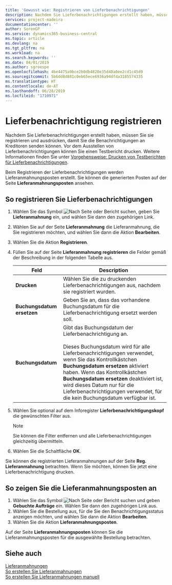 ```yaml
---
title: 'Gewusst wie: Registrieren von Lieferbenachrichtigungen'
description: Nachdem Sie Lieferbenachrichtigungen erstellt haben, müssen Sie sie registrieren und ausdrücken, damit Sie die Benachrichtigungen an Kreditoren senden können. Vor der Registrierung der Lieferbenachrichtigungen können Sie einen Testbericht drucken.
services: project-madeira
documentationcenter: ''
author: SorenGP
ms.service: dynamics365-business-central
ms.topic: article
ms.devlang: na
ms.tgt_pltfrm: na
ms.workload: na
ms.search.keywords: ''
ms.date: 04/01/2019
ms.author: sgroespe
ms.openlocfilehash: 4be4475a9bce2b0db4820e35d40a0ee2cd1c45d9
ms.sourcegitcommit: 5b6dd8d881c0eb65ece6936a94dfda3185574335
ms.translationtype: HT
ms.contentlocale: de-AT
ms.lasthandoff: 06/28/2019
ms.locfileid: "1710971"
---
```

# <a name="issue-delivery-reminders"></a>Lieferbenachrichtigung registrieren
Nachdem Sie Lieferbenachrichtigungen erstellt haben, müssen Sie sie registrieren und ausdrücken, damit Sie die Benachrichtigungen an Kreditoren senden können. Vor dem Ausstellen von Lieferbenachrichtigungen können Sie einen Testbericht drucken. Weitere Informationen finden Sie unter [Vorgehensweise: Drucken von Testberichten für  Lieferbenachrichtigungen](how-to-print-test-reports-for-delivery-reminders.md).  

Beim Registrieren der Lieferbenachrichtigungen werden Lieferanmahnungsposten erstellt. Sie können die generierten Posten auf der Seite **Lieferanmahnungsposten** ansehen.  

## <a name="to-issue-delivery-reminders"></a>So registrieren Sie Lieferbenachrichtigungen  

1.  Wählen Sie das Symbol ![Nach Seite oder Bericht suchen](../../media/ui-search/search_small.png "Nach Seite oder Bericht suchen"), geben Sie **Lieferanmahnung** ein, und wählen Sie dann den zugehörigen Link.  
2.  Wählen Sie auf der Seite **Lieferanmahnung** die Lieferanmahnung, die Sie registrieren möchten, und wählen Sie dann die Aktion **Bearbeiten**.  
3.  Wählen Sie die Aktion **Registrieren**.  
4.  Füllen Sie auf der Seite **Lieferanmahnung registrieren** die Felder gemäß der Beschreibung in der folgenden Tabelle aus.  

    |Feld|Description|  
    |---------------------------------|---------------------------------------|  
    |**Drucken**|Wählen Sie die zu druckenden Lieferbenachrichtigungen aus, nachdem sie registriert wurden.|  
    |**Buchungsdatum ersetzen**|Geben Sie an, dass das vorhandene Buchungsdatum für die Lieferbenachrichtigung ersetzt werden soll.|  
    |**Buchungsdatum**|Gibt das Buchungsdatum der Lieferbenachrichtigung an.<br /><br /> Dieses Buchungsdatum wird für alle Lieferbenachrichtigungen verwendet, wenn Sie das Kontrollkästchen **Buchungsdatum ersetzen** aktiviert haben. Wenn das Kontrollkästchen **Buchungsdatum ersetzen** deaktiviert ist, wird dieses Datum nur für die Lieferbenachrichtigungen verwendet, für die kein Buchungsdatum verfügbar ist.|  

5.  Wählen Sie optional auf dem Inforegister **Lieferbenachrichtigungskopf** die gewünschten Filter aus.  

    > [!NOTE]  
    >  Sie können die Filter entfernen und alle Lieferbenachrichtigungen gleichzeitig übermitteln.  

6.  Wählen Sie die Schaltfläche **OK**.  

Sie können die registrierten Lieferanmahnungen auf der Seite **Reg. Lieferanmahnung** betrachten. Wenn Sie möchten, können Sie jetzt eine Lieferbenachrichtigung drucken.  

## <a name="to-view-delivery-reminder-ledger-entries"></a>So zeigen Sie die Lieferanmahnungsposten an  

1.  Wählen Sie das Symbol ![Nach Seite oder Bericht suchen](../../media/ui-search/search_small.png "Nach Seite oder Bericht suchen") und geben **Gebuchte Aufträge** ein. Wählen Sie dann den zugehörigen Link aus.  
2.  Wählen Sie die Bestellung aus, für die Sie den Benachrichtigungsstatus anzeigen möchten, und wählen Sie dann die Aktion **Bearbeiten**.  
3.  Wählen Sie die Aktion **Lieferanmahnungsposten**.  

Auf der Seite **Lieferanmahnungsposten** können Sie die Lieferanmahnungsposten für die ausgewählte Bestellung betrachten.  

## <a name="see-also"></a>Siehe auch  
 [Lieferanmahnungen](delivery-reminders.md)   
 [So erstellen Sie Lieferanmahnungen](how-to-generate-delivery-reminders.md)   
 [So erstellen Sie Lieferanmahnungen manuell](how-to-create-delivery-reminders-manually.md)
